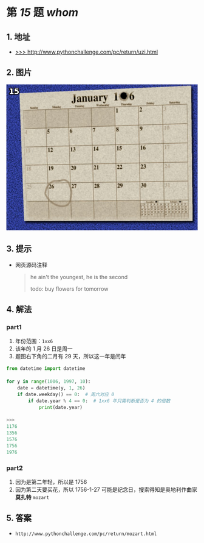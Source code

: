 # 第 *15* 题 *whom*

## 1. 地址

- <a href="http://www.pythonchallenge.com/pc/return/uzi.html" target="_blank">>>> http://www.pythonchallenge.com/pc/return/uzi.html</a>

## 2. 图片

![screen](.\imgs\15_screen15.jpg)

## 3. 提示

- 网页源码注释

    > he ain't the youngest, he is the second
    >
    > todo: buy flowers for tomorrow

## 4. 解法

### part1

1. 年份范围：`1xx6`
2. 该年的 1 月 26 日是周一
3. 题图右下角的二月有 29 天，所以这一年是闰年

```python
from datetime import datetime

for y in range(1006, 1997, 10):
    date = datetime(y, 1, 26)
    if date.weekday() == 0:  # 周六对应 0
        if date.year % 4 == 0:  # 1xx6 年只需判断是否为 4 的倍数
            print(date.year)

>>>
1176
1356
1576
1756
1976
```

### part2

1. 因为是第二年轻，所以是 1756
2. 因为第二天要买花，所以 1756-1-27 可能是纪念日，搜索得知是奥地利作曲家**莫扎特** `mozart`

## 5. 答案

- `http://www.pythonchallenge.com/pc/return/mozart.html`